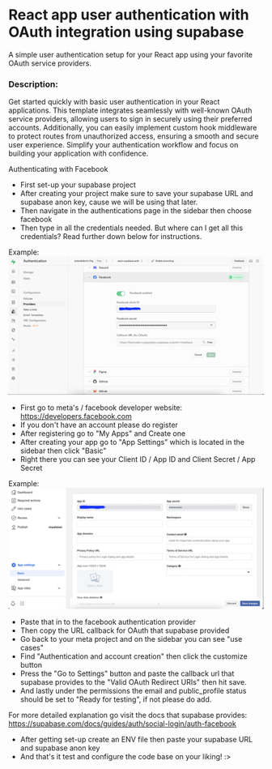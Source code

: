 # React app user authentication with OAuth integration using supabase

A simple user authentication setup for your React app using your favorite OAuth service providers.

### Description:
Get started quickly with basic user authentication in your React applications. This template integrates seamlessly with well-known OAuth service providers, allowing users to sign in securely using their preferred accounts. Additionally, you can easily implement custom hook middleware to protect routes from unauthorized access, ensuring a smooth and secure user experience. Simplify your authentication workflow and focus on building your application with confidence.

Authenticating with Facebook

-   First set-up your supabase project
-   After creating your project make sure to save your supabase URL and supabase anon key, cause we will be using that later.
-   Then navigate in the authentications page in the sidebar then choose facebook
-   Then type in all the credentials needed. But where can I get all this credentials? Read further down below for instructions.

Example:
![](/src/assets/screenshots/SC1.png)

-   First go to meta's / facebook developer website: https://developers.facebook.com
-   If you don't have an account please do register
-   After registering go to "My Apps" and Create one
-   After creating your app go to "App Settings" which is located in the sidebar then click "Basic"
-   Right there you can see your Client ID / App ID and Client Secret / App Secret

Example:
![](/src/assets/screenshots/SC2.png)

-   Paste that in to the facebook authentication provider
-   Then copy the URL callback for OAuth that supabase provided
-   Go back to your meta project and on the sidebar you can see "use cases"
-   Find "Authentication and account creation" then click the customize button
-   Press the "Go to Settings" button and paste the callback url that supabase provides to the "Valid OAuth Redirect URIs" then hit save.
-   And lastly under the permissions the email and public_profile status should be set to "Ready for testing", if not please do add.

For more detailed explanation go visit the docs that supabase provides:
https://supabase.com/docs/guides/auth/social-login/auth-facebook

-   After getting set-up create an ENV file then paste your supabase URL and supabase anon key
-   And that's it test and configure the code base on your liking! :>
